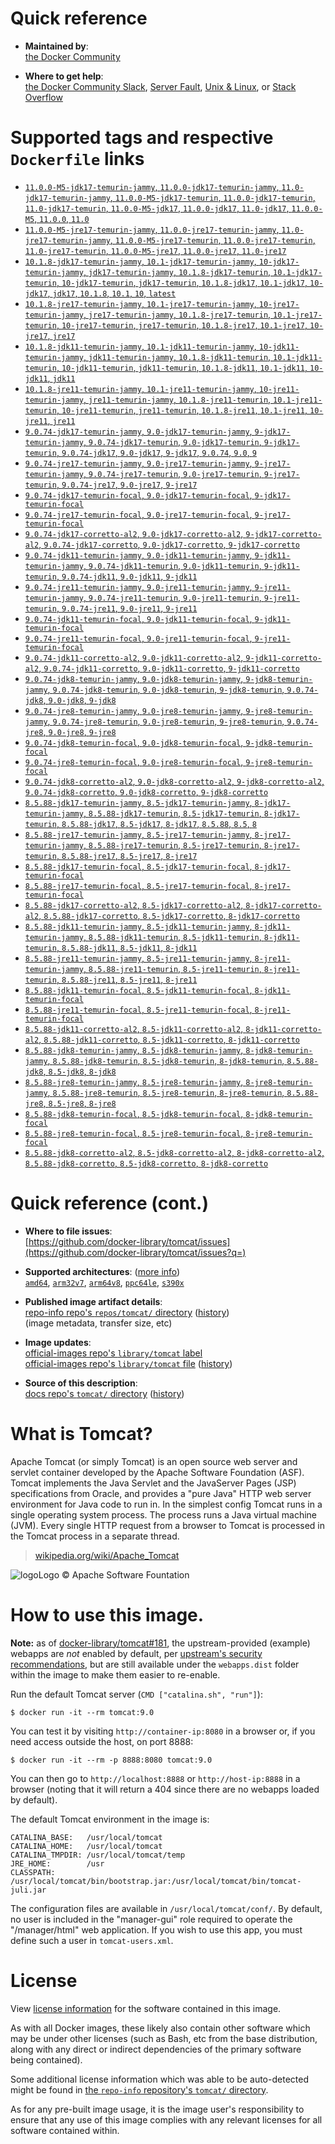 <!--

********************************************************************************

WARNING:

    DO NOT EDIT "tomcat/README.md"

    IT IS AUTO-GENERATED

    (from the other files in "tomcat/" combined with a set of templates)

********************************************************************************

-->

# Quick reference

-	**Maintained by**:  
	[the Docker Community](https://github.com/docker-library/tomcat)

-	**Where to get help**:  
	[the Docker Community Slack](https://dockr.ly/comm-slack), [Server Fault](https://serverfault.com/help/on-topic), [Unix & Linux](https://unix.stackexchange.com/help/on-topic), or [Stack Overflow](https://stackoverflow.com/help/on-topic)

# Supported tags and respective `Dockerfile` links

-	[`11.0.0-M5-jdk17-temurin-jammy`, `11.0.0-jdk17-temurin-jammy`, `11.0-jdk17-temurin-jammy`, `11.0.0-M5-jdk17-temurin`, `11.0.0-jdk17-temurin`, `11.0-jdk17-temurin`, `11.0.0-M5-jdk17`, `11.0.0-jdk17`, `11.0-jdk17`, `11.0.0-M5`, `11.0.0`, `11.0`](https://github.com/docker-library/tomcat/blob/fb328ed4e0c36ca21299a8dad9b8dbce20dee236/11.0/jdk17/temurin-jammy/Dockerfile)
-	[`11.0.0-M5-jre17-temurin-jammy`, `11.0.0-jre17-temurin-jammy`, `11.0-jre17-temurin-jammy`, `11.0.0-M5-jre17-temurin`, `11.0.0-jre17-temurin`, `11.0-jre17-temurin`, `11.0.0-M5-jre17`, `11.0.0-jre17`, `11.0-jre17`](https://github.com/docker-library/tomcat/blob/17250442a64aab56e229f14cf2a4f570da8bb48f/11.0/jre17/temurin-jammy/Dockerfile)
-	[`10.1.8-jdk17-temurin-jammy`, `10.1-jdk17-temurin-jammy`, `10-jdk17-temurin-jammy`, `jdk17-temurin-jammy`, `10.1.8-jdk17-temurin`, `10.1-jdk17-temurin`, `10-jdk17-temurin`, `jdk17-temurin`, `10.1.8-jdk17`, `10.1-jdk17`, `10-jdk17`, `jdk17`, `10.1.8`, `10.1`, `10`, `latest`](https://github.com/docker-library/tomcat/blob/fb328ed4e0c36ca21299a8dad9b8dbce20dee236/10.1/jdk17/temurin-jammy/Dockerfile)
-	[`10.1.8-jre17-temurin-jammy`, `10.1-jre17-temurin-jammy`, `10-jre17-temurin-jammy`, `jre17-temurin-jammy`, `10.1.8-jre17-temurin`, `10.1-jre17-temurin`, `10-jre17-temurin`, `jre17-temurin`, `10.1.8-jre17`, `10.1-jre17`, `10-jre17`, `jre17`](https://github.com/docker-library/tomcat/blob/fcaa478d6d8ad1ee702efddec8ed8eada283acc5/10.1/jre17/temurin-jammy/Dockerfile)
-	[`10.1.8-jdk11-temurin-jammy`, `10.1-jdk11-temurin-jammy`, `10-jdk11-temurin-jammy`, `jdk11-temurin-jammy`, `10.1.8-jdk11-temurin`, `10.1-jdk11-temurin`, `10-jdk11-temurin`, `jdk11-temurin`, `10.1.8-jdk11`, `10.1-jdk11`, `10-jdk11`, `jdk11`](https://github.com/docker-library/tomcat/blob/fb328ed4e0c36ca21299a8dad9b8dbce20dee236/10.1/jdk11/temurin-jammy/Dockerfile)
-	[`10.1.8-jre11-temurin-jammy`, `10.1-jre11-temurin-jammy`, `10-jre11-temurin-jammy`, `jre11-temurin-jammy`, `10.1.8-jre11-temurin`, `10.1-jre11-temurin`, `10-jre11-temurin`, `jre11-temurin`, `10.1.8-jre11`, `10.1-jre11`, `10-jre11`, `jre11`](https://github.com/docker-library/tomcat/blob/fcaa478d6d8ad1ee702efddec8ed8eada283acc5/10.1/jre11/temurin-jammy/Dockerfile)
-	[`9.0.74-jdk17-temurin-jammy`, `9.0-jdk17-temurin-jammy`, `9-jdk17-temurin-jammy`, `9.0.74-jdk17-temurin`, `9.0-jdk17-temurin`, `9-jdk17-temurin`, `9.0.74-jdk17`, `9.0-jdk17`, `9-jdk17`, `9.0.74`, `9.0`, `9`](https://github.com/docker-library/tomcat/blob/fb328ed4e0c36ca21299a8dad9b8dbce20dee236/9.0/jdk17/temurin-jammy/Dockerfile)
-	[`9.0.74-jre17-temurin-jammy`, `9.0-jre17-temurin-jammy`, `9-jre17-temurin-jammy`, `9.0.74-jre17-temurin`, `9.0-jre17-temurin`, `9-jre17-temurin`, `9.0.74-jre17`, `9.0-jre17`, `9-jre17`](https://github.com/docker-library/tomcat/blob/680850057e040405b12b2d841969a38e9c039740/9.0/jre17/temurin-jammy/Dockerfile)
-	[`9.0.74-jdk17-temurin-focal`, `9.0-jdk17-temurin-focal`, `9-jdk17-temurin-focal`](https://github.com/docker-library/tomcat/blob/fb328ed4e0c36ca21299a8dad9b8dbce20dee236/9.0/jdk17/temurin-focal/Dockerfile)
-	[`9.0.74-jre17-temurin-focal`, `9.0-jre17-temurin-focal`, `9-jre17-temurin-focal`](https://github.com/docker-library/tomcat/blob/680850057e040405b12b2d841969a38e9c039740/9.0/jre17/temurin-focal/Dockerfile)
-	[`9.0.74-jdk17-corretto-al2`, `9.0-jdk17-corretto-al2`, `9-jdk17-corretto-al2`, `9.0.74-jdk17-corretto`, `9.0-jdk17-corretto`, `9-jdk17-corretto`](https://github.com/docker-library/tomcat/blob/fb328ed4e0c36ca21299a8dad9b8dbce20dee236/9.0/jdk17/corretto-al2/Dockerfile)
-	[`9.0.74-jdk11-temurin-jammy`, `9.0-jdk11-temurin-jammy`, `9-jdk11-temurin-jammy`, `9.0.74-jdk11-temurin`, `9.0-jdk11-temurin`, `9-jdk11-temurin`, `9.0.74-jdk11`, `9.0-jdk11`, `9-jdk11`](https://github.com/docker-library/tomcat/blob/fb328ed4e0c36ca21299a8dad9b8dbce20dee236/9.0/jdk11/temurin-jammy/Dockerfile)
-	[`9.0.74-jre11-temurin-jammy`, `9.0-jre11-temurin-jammy`, `9-jre11-temurin-jammy`, `9.0.74-jre11-temurin`, `9.0-jre11-temurin`, `9-jre11-temurin`, `9.0.74-jre11`, `9.0-jre11`, `9-jre11`](https://github.com/docker-library/tomcat/blob/680850057e040405b12b2d841969a38e9c039740/9.0/jre11/temurin-jammy/Dockerfile)
-	[`9.0.74-jdk11-temurin-focal`, `9.0-jdk11-temurin-focal`, `9-jdk11-temurin-focal`](https://github.com/docker-library/tomcat/blob/fb328ed4e0c36ca21299a8dad9b8dbce20dee236/9.0/jdk11/temurin-focal/Dockerfile)
-	[`9.0.74-jre11-temurin-focal`, `9.0-jre11-temurin-focal`, `9-jre11-temurin-focal`](https://github.com/docker-library/tomcat/blob/680850057e040405b12b2d841969a38e9c039740/9.0/jre11/temurin-focal/Dockerfile)
-	[`9.0.74-jdk11-corretto-al2`, `9.0-jdk11-corretto-al2`, `9-jdk11-corretto-al2`, `9.0.74-jdk11-corretto`, `9.0-jdk11-corretto`, `9-jdk11-corretto`](https://github.com/docker-library/tomcat/blob/fb328ed4e0c36ca21299a8dad9b8dbce20dee236/9.0/jdk11/corretto-al2/Dockerfile)
-	[`9.0.74-jdk8-temurin-jammy`, `9.0-jdk8-temurin-jammy`, `9-jdk8-temurin-jammy`, `9.0.74-jdk8-temurin`, `9.0-jdk8-temurin`, `9-jdk8-temurin`, `9.0.74-jdk8`, `9.0-jdk8`, `9-jdk8`](https://github.com/docker-library/tomcat/blob/fb328ed4e0c36ca21299a8dad9b8dbce20dee236/9.0/jdk8/temurin-jammy/Dockerfile)
-	[`9.0.74-jre8-temurin-jammy`, `9.0-jre8-temurin-jammy`, `9-jre8-temurin-jammy`, `9.0.74-jre8-temurin`, `9.0-jre8-temurin`, `9-jre8-temurin`, `9.0.74-jre8`, `9.0-jre8`, `9-jre8`](https://github.com/docker-library/tomcat/blob/680850057e040405b12b2d841969a38e9c039740/9.0/jre8/temurin-jammy/Dockerfile)
-	[`9.0.74-jdk8-temurin-focal`, `9.0-jdk8-temurin-focal`, `9-jdk8-temurin-focal`](https://github.com/docker-library/tomcat/blob/fb328ed4e0c36ca21299a8dad9b8dbce20dee236/9.0/jdk8/temurin-focal/Dockerfile)
-	[`9.0.74-jre8-temurin-focal`, `9.0-jre8-temurin-focal`, `9-jre8-temurin-focal`](https://github.com/docker-library/tomcat/blob/680850057e040405b12b2d841969a38e9c039740/9.0/jre8/temurin-focal/Dockerfile)
-	[`9.0.74-jdk8-corretto-al2`, `9.0-jdk8-corretto-al2`, `9-jdk8-corretto-al2`, `9.0.74-jdk8-corretto`, `9.0-jdk8-corretto`, `9-jdk8-corretto`](https://github.com/docker-library/tomcat/blob/fb328ed4e0c36ca21299a8dad9b8dbce20dee236/9.0/jdk8/corretto-al2/Dockerfile)
-	[`8.5.88-jdk17-temurin-jammy`, `8.5-jdk17-temurin-jammy`, `8-jdk17-temurin-jammy`, `8.5.88-jdk17-temurin`, `8.5-jdk17-temurin`, `8-jdk17-temurin`, `8.5.88-jdk17`, `8.5-jdk17`, `8-jdk17`, `8.5.88`, `8.5`, `8`](https://github.com/docker-library/tomcat/blob/fb328ed4e0c36ca21299a8dad9b8dbce20dee236/8.5/jdk17/temurin-jammy/Dockerfile)
-	[`8.5.88-jre17-temurin-jammy`, `8.5-jre17-temurin-jammy`, `8-jre17-temurin-jammy`, `8.5.88-jre17-temurin`, `8.5-jre17-temurin`, `8-jre17-temurin`, `8.5.88-jre17`, `8.5-jre17`, `8-jre17`](https://github.com/docker-library/tomcat/blob/44079aa2c56da8b47438f58af9c01ffdda1a8a95/8.5/jre17/temurin-jammy/Dockerfile)
-	[`8.5.88-jdk17-temurin-focal`, `8.5-jdk17-temurin-focal`, `8-jdk17-temurin-focal`](https://github.com/docker-library/tomcat/blob/fb328ed4e0c36ca21299a8dad9b8dbce20dee236/8.5/jdk17/temurin-focal/Dockerfile)
-	[`8.5.88-jre17-temurin-focal`, `8.5-jre17-temurin-focal`, `8-jre17-temurin-focal`](https://github.com/docker-library/tomcat/blob/44079aa2c56da8b47438f58af9c01ffdda1a8a95/8.5/jre17/temurin-focal/Dockerfile)
-	[`8.5.88-jdk17-corretto-al2`, `8.5-jdk17-corretto-al2`, `8-jdk17-corretto-al2`, `8.5.88-jdk17-corretto`, `8.5-jdk17-corretto`, `8-jdk17-corretto`](https://github.com/docker-library/tomcat/blob/fb328ed4e0c36ca21299a8dad9b8dbce20dee236/8.5/jdk17/corretto-al2/Dockerfile)
-	[`8.5.88-jdk11-temurin-jammy`, `8.5-jdk11-temurin-jammy`, `8-jdk11-temurin-jammy`, `8.5.88-jdk11-temurin`, `8.5-jdk11-temurin`, `8-jdk11-temurin`, `8.5.88-jdk11`, `8.5-jdk11`, `8-jdk11`](https://github.com/docker-library/tomcat/blob/fb328ed4e0c36ca21299a8dad9b8dbce20dee236/8.5/jdk11/temurin-jammy/Dockerfile)
-	[`8.5.88-jre11-temurin-jammy`, `8.5-jre11-temurin-jammy`, `8-jre11-temurin-jammy`, `8.5.88-jre11-temurin`, `8.5-jre11-temurin`, `8-jre11-temurin`, `8.5.88-jre11`, `8.5-jre11`, `8-jre11`](https://github.com/docker-library/tomcat/blob/44079aa2c56da8b47438f58af9c01ffdda1a8a95/8.5/jre11/temurin-jammy/Dockerfile)
-	[`8.5.88-jdk11-temurin-focal`, `8.5-jdk11-temurin-focal`, `8-jdk11-temurin-focal`](https://github.com/docker-library/tomcat/blob/fb328ed4e0c36ca21299a8dad9b8dbce20dee236/8.5/jdk11/temurin-focal/Dockerfile)
-	[`8.5.88-jre11-temurin-focal`, `8.5-jre11-temurin-focal`, `8-jre11-temurin-focal`](https://github.com/docker-library/tomcat/blob/44079aa2c56da8b47438f58af9c01ffdda1a8a95/8.5/jre11/temurin-focal/Dockerfile)
-	[`8.5.88-jdk11-corretto-al2`, `8.5-jdk11-corretto-al2`, `8-jdk11-corretto-al2`, `8.5.88-jdk11-corretto`, `8.5-jdk11-corretto`, `8-jdk11-corretto`](https://github.com/docker-library/tomcat/blob/fb328ed4e0c36ca21299a8dad9b8dbce20dee236/8.5/jdk11/corretto-al2/Dockerfile)
-	[`8.5.88-jdk8-temurin-jammy`, `8.5-jdk8-temurin-jammy`, `8-jdk8-temurin-jammy`, `8.5.88-jdk8-temurin`, `8.5-jdk8-temurin`, `8-jdk8-temurin`, `8.5.88-jdk8`, `8.5-jdk8`, `8-jdk8`](https://github.com/docker-library/tomcat/blob/fb328ed4e0c36ca21299a8dad9b8dbce20dee236/8.5/jdk8/temurin-jammy/Dockerfile)
-	[`8.5.88-jre8-temurin-jammy`, `8.5-jre8-temurin-jammy`, `8-jre8-temurin-jammy`, `8.5.88-jre8-temurin`, `8.5-jre8-temurin`, `8-jre8-temurin`, `8.5.88-jre8`, `8.5-jre8`, `8-jre8`](https://github.com/docker-library/tomcat/blob/44079aa2c56da8b47438f58af9c01ffdda1a8a95/8.5/jre8/temurin-jammy/Dockerfile)
-	[`8.5.88-jdk8-temurin-focal`, `8.5-jdk8-temurin-focal`, `8-jdk8-temurin-focal`](https://github.com/docker-library/tomcat/blob/fb328ed4e0c36ca21299a8dad9b8dbce20dee236/8.5/jdk8/temurin-focal/Dockerfile)
-	[`8.5.88-jre8-temurin-focal`, `8.5-jre8-temurin-focal`, `8-jre8-temurin-focal`](https://github.com/docker-library/tomcat/blob/44079aa2c56da8b47438f58af9c01ffdda1a8a95/8.5/jre8/temurin-focal/Dockerfile)
-	[`8.5.88-jdk8-corretto-al2`, `8.5-jdk8-corretto-al2`, `8-jdk8-corretto-al2`, `8.5.88-jdk8-corretto`, `8.5-jdk8-corretto`, `8-jdk8-corretto`](https://github.com/docker-library/tomcat/blob/fb328ed4e0c36ca21299a8dad9b8dbce20dee236/8.5/jdk8/corretto-al2/Dockerfile)

# Quick reference (cont.)

-	**Where to file issues**:  
	[https://github.com/docker-library/tomcat/issues](https://github.com/docker-library/tomcat/issues?q=)

-	**Supported architectures**: ([more info](https://github.com/docker-library/official-images#architectures-other-than-amd64))  
	[`amd64`](https://hub.docker.com/r/amd64/tomcat/), [`arm32v7`](https://hub.docker.com/r/arm32v7/tomcat/), [`arm64v8`](https://hub.docker.com/r/arm64v8/tomcat/), [`ppc64le`](https://hub.docker.com/r/ppc64le/tomcat/), [`s390x`](https://hub.docker.com/r/s390x/tomcat/)

-	**Published image artifact details**:  
	[repo-info repo's `repos/tomcat/` directory](https://github.com/docker-library/repo-info/blob/master/repos/tomcat) ([history](https://github.com/docker-library/repo-info/commits/master/repos/tomcat))  
	(image metadata, transfer size, etc)

-	**Image updates**:  
	[official-images repo's `library/tomcat` label](https://github.com/docker-library/official-images/issues?q=label%3Alibrary%2Ftomcat)  
	[official-images repo's `library/tomcat` file](https://github.com/docker-library/official-images/blob/master/library/tomcat) ([history](https://github.com/docker-library/official-images/commits/master/library/tomcat))

-	**Source of this description**:  
	[docs repo's `tomcat/` directory](https://github.com/docker-library/docs/tree/master/tomcat) ([history](https://github.com/docker-library/docs/commits/master/tomcat))

# What is Tomcat?

Apache Tomcat (or simply Tomcat) is an open source web server and servlet container developed by the Apache Software Foundation (ASF). Tomcat implements the Java Servlet and the JavaServer Pages (JSP) specifications from Oracle, and provides a "pure Java" HTTP web server environment for Java code to run in. In the simplest config Tomcat runs in a single operating system process. The process runs a Java virtual machine (JVM). Every single HTTP request from a browser to Tomcat is processed in the Tomcat process in a separate thread.

> [wikipedia.org/wiki/Apache_Tomcat](https://en.wikipedia.org/wiki/Apache_Tomcat)

![logo](https://raw.githubusercontent.com/docker-library/docs/8e31eb93a02d504d0cfe1da435aa31b377fc627d/tomcat/logo.png)Logo &copy; Apache Software Fountation

# How to use this image.

**Note:** as of [docker-library/tomcat#181](https://github.com/docker-library/tomcat/pull/181), the upstream-provided (example) webapps are *not* enabled by default, per [upstream's security recommendations](https://tomcat.apache.org/tomcat-9.0-doc/security-howto.html#Default_web_applications), but are still available under the `webapps.dist` folder within the image to make them easier to re-enable.

Run the default Tomcat server (`CMD ["catalina.sh", "run"]`):

```console
$ docker run -it --rm tomcat:9.0
```

You can test it by visiting `http://container-ip:8080` in a browser or, if you need access outside the host, on port 8888:

```console
$ docker run -it --rm -p 8888:8080 tomcat:9.0
```

You can then go to `http://localhost:8888` or `http://host-ip:8888` in a browser (noting that it will return a 404 since there are no webapps loaded by default).

The default Tomcat environment in the image is:

	CATALINA_BASE:   /usr/local/tomcat
	CATALINA_HOME:   /usr/local/tomcat
	CATALINA_TMPDIR: /usr/local/tomcat/temp
	JRE_HOME:        /usr
	CLASSPATH:       /usr/local/tomcat/bin/bootstrap.jar:/usr/local/tomcat/bin/tomcat-juli.jar

The configuration files are available in `/usr/local/tomcat/conf/`. By default, no user is included in the "manager-gui" role required to operate the "/manager/html" web application. If you wish to use this app, you must define such a user in `tomcat-users.xml`.

# License

View [license information](https://www.apache.org/licenses/LICENSE-2.0) for the software contained in this image.

As with all Docker images, these likely also contain other software which may be under other licenses (such as Bash, etc from the base distribution, along with any direct or indirect dependencies of the primary software being contained).

Some additional license information which was able to be auto-detected might be found in [the `repo-info` repository's `tomcat/` directory](https://github.com/docker-library/repo-info/tree/master/repos/tomcat).

As for any pre-built image usage, it is the image user's responsibility to ensure that any use of this image complies with any relevant licenses for all software contained within.
